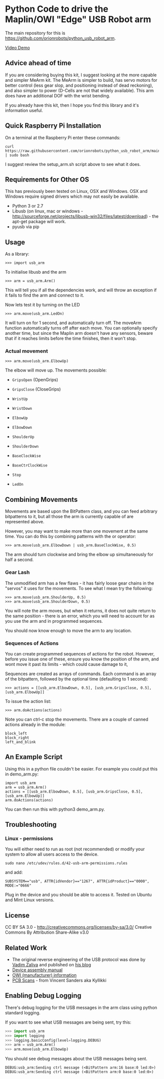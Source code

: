 # Python Code to drive the Maplin/OWI "Edge" USB Robot arm

The main repository for this is https://github.com/orionrobots/python_usb_robot_arm.

[Video Demo](https://www.youtube.com/watch?v=dAvWBOTtGnU)

## Advice ahead of time

If you are considering buying this kit, I suggest looking at the more capable and simpler MeArm kit. The MeArm is simpler to build, has servo motors for better control (less gear slop, and positioning instead of dead reckoning), and also simpler to power (D-Cells are not that widely available). This arm does have an additional DOF with the wrist bending.

If you already have this kit, then I hope you find this library and it's information useful.

## Quick Raspberry Pi Installation

On a terminal at the Raspberry Pi enter these commands:

    curl https://raw.githubusercontent.com/orionrobots/python_usb_robot_arm/main/setup_arm.sh | sudo bash

I suggest review the setup_arm.sh script above to see what it does.

## Requirements for Other OS

This has previously been tested on Linux, OSX and Windows. OSX and Windows require signed drivers which may not easily be available.

* Python 3 or 2.7
* Libusb (on linux, mac or windows - <http://sourceforge.net/projects/libusb-win32/files/latest/download>) - the apt-get package will work.
* pyusb via pip

## Usage

As a library:

    >>> import usb_arm

To initialise libusb and the arm

    >>> arm = usb_arm.Arm()

This will tell you if all the dependencies work, and will throw an exception if it fails to find the arm and connect
 to it.

Now lets test it by turning on the LED

    >>> arm.move(usb_arm.LedOn)

It will turn on for 1 second, and automatically turn off. The moveArm function automatically turns off after each
move. You can optionally specify another time, but since the Maplin arm doesn't have any sensors, beware that if
it reaches limits before the time finishes, then it won't stop.

### Actual movement

    >>> arm.move(usb_arm.ElbowUp)

The elbow will move up.
The movements possible:

- `GripsOpen` (OpenGrips)
- `GripsClose` (CloseGrips)
- `WristUp`
- `WristDown`
- `ElbowUp`
- `ElbowDown`
- `ShoulderUp`
- `ShoulderDown`
- `BaseClockWise`
- `BaseCtrClockWise`

- `Stop`

- `LedOn`

## Combining Movements

Movements are based upon the BitPattern class, and you can feed arbitrary bitpatterns to it, but all those the
arm is currently capable of are represented above.

However, you may want to make more than one movement at the same time. You can do this by combining patterns with the
or operator:

    >>> arm.move(usb_arm.ElbowDown | usb_arm.BaseClockWise, 0.5)

The arm should turn clockwise and bring the elbow up simultaneously for half a second.

### Gear Lash

The unmodified arm has a few flaws - it has fairly loose gear chains in the "servos" it uses for the movements.
To see what I mean try the following:

    >>> arm.move(usb_arm.ShoulderUp, 0.5)
    >>> arm.move(usb_arm.ShoulderDown, 0.5)

You will note the arm moves, but when it returns, it does not quite return to the same position - there is an error,
which you will need to account for as you use the arm and in programmed sequences.

You should now know enough to move the arm to any location.

### Sequences of Actions

You can create programmed sequences of actions for the robot. However, before you issue one of these, ensure you
know the position of the arm, and wont move it past its limits - which could cause damage to it,

Sequences are created as arrays of commands. Each command is an array of the bitpattern, followed by the
optional time (defaulting to 1 second):

    >>> actions = [[usb_arm.ElbowDown, 0.5], [usb_arm.GripsClose, 0.5], [usb_arm.ElbowUp]]

To issue the action list:

    >>> arm.doActions(actions)

Note you can ctrl-c stop the movements.
There are a couple of canned actions already in the module:

    block_left
    block_right
    left_and_blink

## An Example Script

Using this in a python file couldn't be easier. For example you could put this in demo_arm.py:

    import usb_arm
    arm = usb_arm.Arm()
    actions = [[usb_arm.ElbowDown, 0.5], [usb_arm.GripsClose, 0.5], [usb_arm.ElbowUp]]
    arm.doActions(actions)

You can then run this with python3 demo_arm.py.

## Troubleshooting

### Linux - permissions

You will either need to run as root (not recommended) or modify your system to allow all users access to the device.

    sudo nano /etc/udev/rules.d/42-usb-arm-permissions.rules

and add:

    SUBSYSTEM=="usb", ATTR{idVendor}=="1267", ATTR{idProduct}=="0000", MODE:="0666"

Plug in the device and you should be able to access it. Tested on Ubuntu and Mint Linux versions.

## License

CC BY SA 3.0 - http://creativecommons.org/licenses/by-sa/3.0/
Creative Commons By Attribution Share-Alike v3.0

## Related Work

* The original reverse engineering of the USB protocol was done by
[Vadim Zaliva](http://www.crocodile.org/lord/) and published on [his blog](http://notbrainsurgery.livejournal.com/38622.html)
* [Device assembly manual](https://www.robotpark.com/DT/PRO/91010-OWI-535%20ROBOTIC%20ARM%20EDGE%20KIT_PDF.pdf)
* [OWI (manufacturer) information](https://www.owirobots.com/store/index.php?l=product_detail&p=138)
* [PCB Scans](https://kyllikki.github.io/EdgeRobotArm/) - from Vincent Sanders aka Kyllikki

## Enabling Debug Logging

There's debug logging for the USB messages in the arm class using python standard logging.

If you want to see what USB messages are being sent, try this:

```python
>>> import usb_arm
>>> import logging
>>> logging.basicConfig(level=logging.DEBUG)
>>> arm = usb_arm.Arm()
>>> arm.move(usb_arm.ElbowUp)
```

You should see debug messages about the USB messages being sent.

```
DEBUG:usb_arm:Sending ctrl message (<BitPattern arm:16 base:0 led:0>)
DEBUG:usb_arm:Sending ctrl message (<BitPattern arm:0 base:0 led:0>)
```
